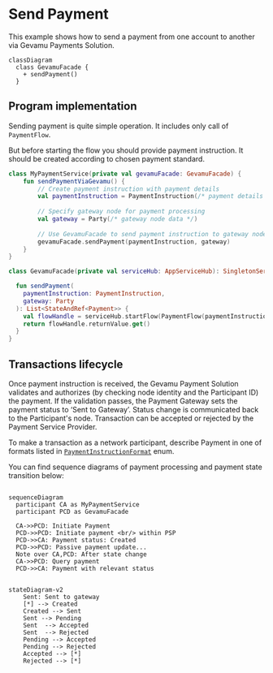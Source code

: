 # Send Payment

This example shows how to send a payment from one account to another via Gevamu Payments Solution.

```mermaid
classDiagram
  class GevamuFacade {
    + sendPayment()
  }
```

## Program implementation

Sending payment is quite simple operation. It includes only call of `PaymentFlow`. 

But before starting the flow you should provide payment instruction. It should be created according to chosen payment standard.

```kotlin
class MyPaymentService(private val gevamuFacade: GevamuFacade) {
    fun sendPaymentViaGevamu() {
        // Create payment instruction with payment details
        val paymentInstruction = PaymentInstruction(/* payment details */)
        
        // Specify gateway node for payment processing
        val gateway = Party(/* gateway node data */)
        
        // Use GevamuFacade to send payment instruction to gateway node
        gevamuFacade.sendPayment(paymentInstruction, gateway)
    }
}

class GevamuFacade(private val serviceHub: AppServiceHub): SingletonSerializeAsToken() {

  fun sendPayment(
    paymentInstruction: PaymentInstruction,
    gateway: Party
  ): List<StateAndRef<Payment>> {
    val flowHandle = serviceHub.startFlow(PaymentFlow(paymentInstruction, gateway, UUID.randomUUID()))
    return flowHandle.returnValue.get()
  }
}
```

## Transactions lifecycle

Once payment instruction is received, the Gevamu Payment Solution validates and authorizes (by checking node identity and the Participant ID) the payment.
If the validation passes, the Payment Gateway sets the payment status to ‘Sent to Gateway’. Status change is communicated back to the Participant's node.
Transaction can be accepted or rejected by the Payment Service Provider.

To make a transaction as a network participant, describe Payment in one of formats listed in [`PaymentInstructionFormat`](https://gevamu.github.io/corda-payments-sdk/payments-workflows/com.gevamu.corda.flows/-payment-instruction-format/index.html) enum.

You can find sequence diagrams of payment processing and payment state transition below:

```mermaid

sequenceDiagram
  participant CA as MyPaymentService
  participant PCD as GevamuFacade

  CA->>PCD: Initiate Payment
  PCD->>PCD: Initiate payment <br/> within PSP
  PCD->>CA: Payment status: Created
  PCD->>PCD: Passive payment update...
  Note over CA,PCD: After state change
  CA->>PCD: Query payment
  PCD->>CA: Payment with relevant status

```

```mermaid

stateDiagram-v2
    Sent: Sent to gateway
    [*] --> Created
    Created --> Sent
    Sent --> Pending
    Sent  --> Accepted
    Sent  --> Rejected
    Pending --> Accepted
    Pending --> Rejected
    Accepted --> [*]
    Rejected --> [*]

```